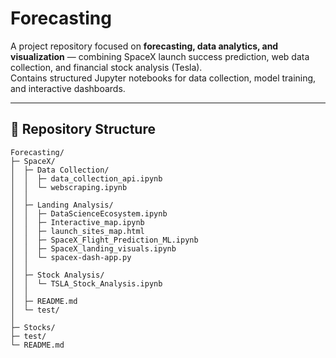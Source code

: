 # Forecasting

A project repository focused on **forecasting, data analytics, and visualization** — combining SpaceX launch success prediction, web data collection, and financial stock analysis (Tesla).  
Contains structured Jupyter notebooks for data collection, model training, and interactive dashboards.

---

## 📁 Repository Structure

```text
Forecasting/
├─ SpaceX/
│  ├─ Data Collection/
│  │  ├─ data_collection_api.ipynb
│  │  └─ webscraping.ipynb
│  │
│  ├─ Landing Analysis/
│  │  ├─ DataScienceEcosystem.ipynb
│  │  ├─ Interactive_map.ipynb
│  │  ├─ launch_sites_map.html
│  │  ├─ SpaceX_Flight_Prediction_ML.ipynb
│  │  ├─ SpaceX_landing_visuals.ipynb
│  │  └─ spacex-dash-app.py
│  │
│  ├─ Stock Analysis/
│  │  └─ TSLA_Stock_Analysis.ipynb
│  │
│  ├─ README.md
│  └─ test/
│
├─ Stocks/
├─ test/
└─ README.md
